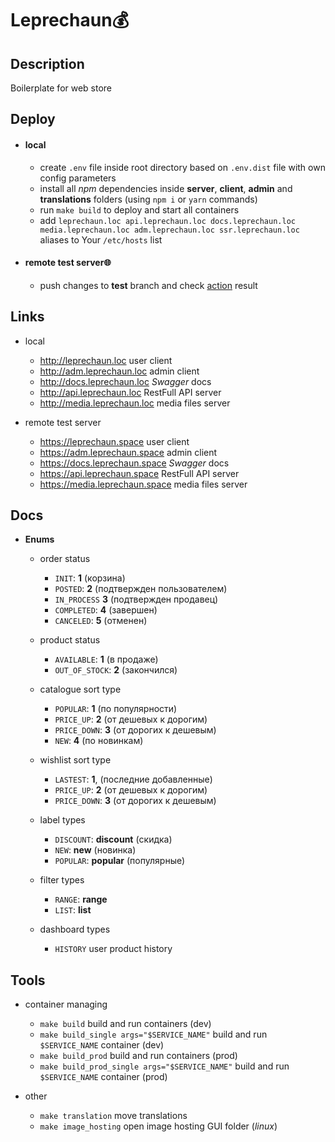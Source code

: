 # Leprechaun💰

## Description

Boilerplate for web store

## Deploy

-   #### local

    -   create `.env` file inside root directory based on `.env.dist` file with own config parameters
    -   install all _npm_ dependencies inside **server**, **client**, **admin** and **translations** folders (using `npm i` or `yarn` commands)
    -   run `make build` to deploy and start all containers
    -   add `leprechaun.loc api.leprechaun.loc docs.leprechaun.loc media.leprechaun.loc adm.leprechaun.loc ssr.leprechaun.loc` aliases to Your `/etc/hosts` list

-   #### remote test server🌐

    -   push changes to **test** branch and check [action](https://github.com/FedorenkaAvenue/Leprechaun/actions) result

## Links

-   local

    -   http://leprechaun.loc user client
    -   http://adm.leprechaun.loc admin client
    -   http://docs.leprechaun.loc _Swagger_ docs
    -   http://api.leprechaun.loc RestFull API server
    -   http://media.leprechaun.loc media files server

-   remote test server

    -   https://leprechaun.space user client
    -   https://adm.leprechaun.space admin client
    -   https://docs.leprechaun.space _Swagger_ docs
    -   https://api.leprechaun.space RestFull API server
    -   https://media.leprechaun.space media files server

## Docs

-   **Enums**

    -   order status

        -   `INIT`: **1** (корзина)
        -   `POSTED`: **2** (подтвержден пользователем)
        -   `IN_PROCESS` **3** (подтвержден продавец)
        -   `COMPLETED`: **4** (завершен)
        -   `CANCELED`: **5** (отменен)

    -   product status

        -   `AVAILABLE`: **1** (в продаже)
        -   `OUT_OF_STOCK`: **2** (закончился)

    -   catalogue sort type

        -   `POPULAR`: **1** (по популярности)
        -   `PRICE_UP`: **2** (от дешевых к дорогим)
        -   `PRICE_DOWN`: **3** (от дорогих к дешевым)
        -   `NEW`: **4** (по новинкам)

    -   wishlist sort type

        -   `LASTEST`: **1**, (последние добавленные)
        -   `PRICE_UP`: **2** (от дешевых к дорогим)
        -   `PRICE_DOWN`: **3** (от дорогих к дешевым)

    -   label types

        -   `DISCOUNT`: **discount** (скидка)
        -   `NEW`: **new** (новинка)
        -   `POPULAR`: **popular** (популярные)

    -   filter types

        -   `RANGE`: **range**
        -   `LIST`: **list**

    -   dashboard types

        -   `HISTORY` user product history

## Tools

-   container managing

    -   `make build` build and run containers (dev)
    -   `make build_single args="$SERVICE_NAME"` build and run `$SERVICE_NAME` container (dev)
    -   `make build_prod` build and run containers (prod)
    -   `make build_prod_single args="$SERVICE_NAME"` build and run `$SERVICE_NAME` container (prod)

-   other

    -   `make translation` move translations
    -   `make image_hosting` open image hosting GUI folder (_linux_)
